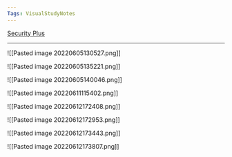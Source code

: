 ```yaml
---
Tags: VisualStudyNotes
---
```


[Security Plus](../SecurityPlus/SecurityPlus.md)

---



![[Pasted image 20220605130527.png]]

![[Pasted image 20220605135221.png]]

![[Pasted image 20220605140046.png]]

![[Pasted image 20220611115402.png]]


![[Pasted image 20220612172408.png]]

![[Pasted image 20220612172953.png]]


![[Pasted image 20220612173443.png]]

![[Pasted image 20220612173807.png]]